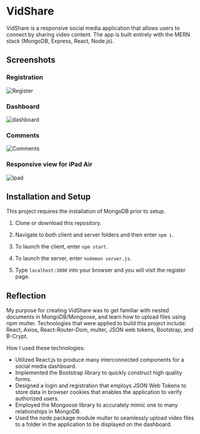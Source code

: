 # VidShare

VidShare is a responsive social media application that allows users to connect by sharing video content. The app is built entirely with the MERN stack (MongoDB, Express, React, Node.js).

## Screenshots

### Registration

![Register](https://user-images.githubusercontent.com/104607714/222873157-7264f0de-8ac2-469e-abe1-279dc75c2097.png)

### Dashboard

![dashboard](https://user-images.githubusercontent.com/104607714/222873212-495689e6-3752-4ab1-8158-6019e1fe5704.png)

### Comments

![Comments](https://user-images.githubusercontent.com/104607714/222873254-666bf974-6233-4c54-89a2-76611886172e.png)

### Responsive view for iPad Air

![Ipad](https://user-images.githubusercontent.com/104607714/222873272-a0c1dbc3-a2d1-457f-8827-02c557aaffd9.png)

## Installation and Setup

This project requires the installation of MongoDB prior to setup.

1. Clone or download this repository.

2. Navigate to both client and server folders and then enter `npm i`.

3. To launch the client, enter `npm start`.

4. To launch the server, enter `nodemon server.js`.

5. Type `localhost:3000` into your browser and you will visit the register page.

## Reflection

My purpose for creating VidShare was to get familiar with nested documents in MongoDB/Mongoose, and learn how to upload files using npm multer. Technologies that were applied to build this project include: React, Axios, React-Router-Dom, multer, JSON web tokens, Bootstrap, and B-Crypt.

How I used these technologies:

- Utilized React.js to produce many interconnected components for a social media dashboard.
- Implemented the Bootstrap library to quickly construct high quality forms.
- Designed a login and registration that employs JSON Web Tokens to store data in browser cookies that enables the application to verify authorized users.
- Employed the Mongoose library to accurately mimic one to many relationships in MongoDB.
- Used the node package module multer to seamlessly upload video files to a folder in the application to be displayed on the dashboard.
